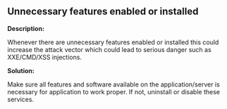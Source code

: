 Unnecessary features enabled or installed
-------

**Description:**

Whenever there are unnecessary features enabled or installed this could increase
the attack vector which could lead to serious danger such as XXE/CMD/XSS injections.


**Solution:**

Make sure all features and software available on the application/server is necessary for
application to work proper. If not, uninstall or disable these services.
